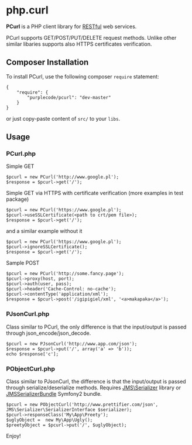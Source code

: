 # php.curl

**PCurl** is a PHP client library for [RESTful](http://en.wikipedia.org/wiki/Representational_State_Transfer) 
web services.

PCurl supports GET/POST/PUT/DELETE request methods. Unlike other similar libaries supports also HTTPS certificates verification.

Composer Installation
------------

To install PCurl, use the following composer `require` statement:
```
{
    "require": {
        "purplecode/pcurl": "dev-master"
    }
}

```
or just copy-paste content of `src/` to your `libs`.

Usage
------------

### PCurl.php

Simple GET
```
$pcurl = new PCurl('http://www.google.pl');
$response = $pcurl->get('/');
```

Simple GET via HTTPS with certificate verification (more examples in test package)
```
$pcurl = new PCurl('https://www.google.pl');
$pcurl->useSSLCertificate(<path to crt/pem file>);
$response = $pcurl->get('/');
```
and a similar example without it
```
$pcurl = new PCurl('https://www.google.pl');
$pcurl->ignoreSSLCertificate();
$response = $pcurl->get('/');
```

Sample POST
```
$pcurl = new PCurl('http://some.fancy.page');
$pcurl->proxy(host, port);
$pcurl->auth(user, pass);
$pcurl->header('Cache-Control: no-cache');
$pcurl->contentType('application/xml');
$response = $pcurl->post('/igipigiel/xml', '<a>makapaka</a>');
```

### PJsonCurl.php

Class similar to PCurl, the only difference is that the input/output is passed through json_encode/json_decode.
```
$pcurl = new PJsonCurl('http://www.app.com/json');
$response = $pcurl->put('/', array('a' => 'b'));
echo $response['c'];
```

### PObjectCurl.php

Class similar to PJsonCurl, the difference is that the input/output is passed through serialize/deserialize methods. Requires [JMS\Serializer](https://github.com/schmittjoh/serializer) library or [JMSSerializerBundle](https://github.com/schmittjoh/JMSSerializerBundle) Symfony2 bundle.

```
$pcurl = new PObjectCurl('http://www.prettifier.com/json', JMS\Serializer\SerializerInterface $serializer);
$pcurl->responseClass('My\App\Preety');
$uglyObject =  new My\App\Ugly();
$preetyObject = $pcurl->put('/', $uglyObject);
```
Enjoy!
